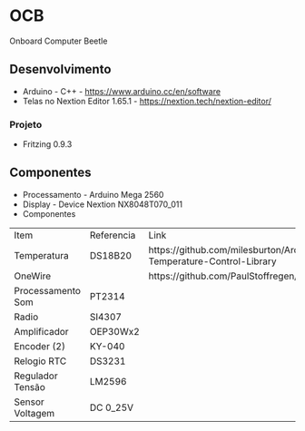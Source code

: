 # OCB
Onboard Computer Beetle 

## Desenvolvimento
  - Arduino - C++			- https://www.arduino.cc/en/software
  - Telas no Nextion Editor 1.65.1	- https://nextion.tech/nextion-editor/
### Projeto 
  - Fritzing 0.9.3

## Componentes
  - Processamento 		- Arduino Mega 2560
  - Display 			- Device Nextion NX8048T070_011
  - Componentes
  <table>
	 <tr><b><td>Item</td>		<td>Referencia</td>	<td>Link</td>						<td>Versão</td></b></tr>
	 <tr><td>Temperatura</td>	<td>DS18B20</td>	<td>https://github.com/milesburton/Arduino-Temperature-Control-Library</td>						<td></td></tr>
	 <tr><td>OneWire</td>		<td></td>		<td>https://github.com/PaulStoffregen/OneWire</td>	<td>2.3.8</td></tr>
	 <tr><td>Processamento Som</td>	<td>PT2314</td>		<td></td>						<td></td></tr>
  	 <tr><td>Radio</td>		<td>SI4307</td>		<td></td>						<td></td></tr>
	 <tr><td>Amplificador</td>	<td>OEP30Wx2</td>	<td></td>						<td></td></tr>
	 <tr><td>Encoder (2)</td>	<td>KY-040</td>		<td></td>						<td></td></tr>
	 <tr><td>Relogio RTC</td>	<td>DS3231</td>		<td></td>						<td></td></tr>
	 <tr><td>Regulador Tensão</td>	<td>LM2596</td>		<td></td>						<td></td></tr>
	 <tr><td>Sensor Voltagem</td>	<td>DC 0_25V</td>	<td></td>						<td></td></tr>
  </table>
  	
